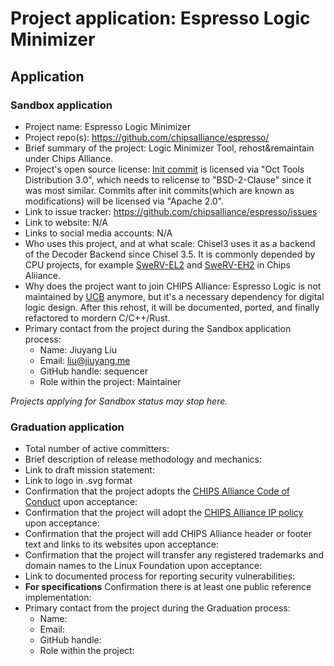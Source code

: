 # Project application: Espresso Logic Minimizer

## Application

### Sandbox application

* Project name: Espresso Logic Minimizer
* Project repo(s): https://github.com/chipsalliance/espresso/
* Brief summary of the project: Logic Minimizer Tool, rehost&remaintain under Chips Alliance.
* Project's open source license: [Init commit](https://github.com/chipsalliance/espresso/commit/52a94dde27426a6d17af90904264c8491b7c6534) is licensed via "Oct Tools Distribution 3.0", which needs to relicense to "BSD-2-Clause" since it was most similar. Commits after init commits(which are known as modifications) will be licensed via "Apache 2.0".
* Link to issue tracker: https://github.com/chipsalliance/espresso/issues
* Link to website: N/A
* Links to social media accounts: N/A
* Who uses this project, and at what scale: Chisel3 uses it as a backend of the Decoder Backend since Chisel 3.5. It is commonly depended by CPU projects, for example [SweRV-EL2](https://github.com/chipsalliance/Cores-SweRV-EL2/blob/master/design/ifu/el2_ifu_compress_ctl.sv) and [SweRV-EH2](https://github.com/chipsalliance/Cores-SweRV-EH2/blob/master/design/ifu/eh2_ifu_compress_ctl.sv) in Chips Aliiance.
* Why does the project want to join CHIPS Alliance: Espresso Logic is not maintained by [UCB](https://ptolemy.berkeley.edu/projects/embedded/pubs/downloads/espresso/README) anymore, but it's a necessary dependency for digital logic design. After this rehost, it will be documented, ported, and finally refactored to mordern C/C++/Rust.
* Primary contact from the project during the Sandbox application process:
  * Name: Jiuyang Liu
  * Email: liu@jiuyang.me
  * GitHub handle: sequencer
  * Role within the project: Maintainer

*Projects applying for Sandbox status may stop here.*

### Graduation application

* Total number of active committers:
* Brief description of release methodology and mechanics:
* Link to draft mission statement:
* Link to logo in .svg format
* Confirmation that the project adopts the [CHIPS Alliance Code of Conduct](https://lfprojects.org/policies/code-of-conduct/) upon acceptance:
* Confirmation that the project will adopt the [CHIPS Alliance IP policy](https://technical-charter.chipsalliance.org) upon acceptance:
* Confirmation that the project will add CHIPS Alliance header or footer text and links to its websites upon acceptance:
* Confirmation that the project will transfer any registered trademarks and domain names to the Linux Foundation upon acceptance:
* Link to documented process for reporting security vulnerabilities:
* **For specifications** Confirmation there is at least one public reference implementation:
* Primary contact from the project during the Graduation process:
  * Name:
  * Email:
  * GitHub handle:
  * Role within the project:

